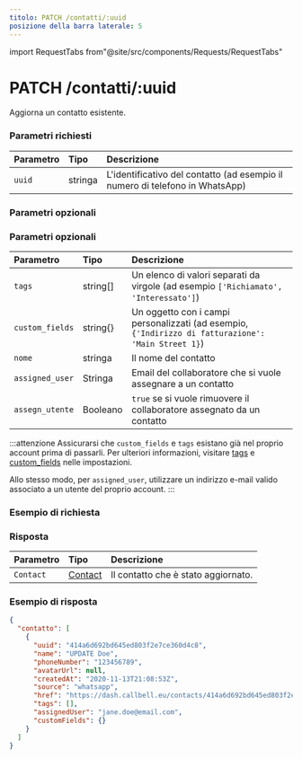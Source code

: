 ```yaml
---
titolo: PATCH /contatti/:uuid
posizione della barra laterale: 5
---
```


import RequestTabs from"@site/src/components/Requests/RequestTabs"

# PATCH /contatti/:uuid

Aggiorna un contatto esistente.

### Parametri richiesti

| Parametro | Tipo    | Descrizione                                                                  |
| :-------- | :------ | :--------------------------------------------------------------------------- |
| `uuid`    | stringa | L'identificativo del contatto (ad esempio il numero di telefono in WhatsApp) |

### Parametri opzionali

### Parametri opzionali

| Parametro       | Tipo     | Descrizione                                                                                         |
| :-------------- | :------- | :-------------------------------------------------------------------------------------------------- |
| `tags`          | string[] | Un elenco di valori separati da virgole (ad esempio `['Richiamato', 'Interessato']`)                |
| `custom_fields` | string{} | Un oggetto con i campi personalizzati (ad esempio, `{'Indirizzo di fatturazione': 'Main Street 1}`) |
| `nome`          | stringa  | Il nome del contatto                                                                                |
| `assigned_user` | Stringa  | Email del collaboratore che si vuole assegnare a un contatto                                        |
| `assegn_utente` | Booleano | `true` se si vuole rimuovere il collaboratore assegnato da un contatto                              |

:::attenzione
Assicurarsi che `custom_fields` e `tags` esistano già nel proprio account prima di passarli. Per ulteriori informazioni, visitare [tags](https://dash.callbell.eu/settings/tags) e [custom_fields](https://dash.callbell.eu/settings/custom_fields) nelle impostazioni.

Allo stesso modo, per `assigned_user`, utilizzare un indirizzo e-mail valido associato a un utente del proprio account.
:::

### Esempio di richiesta

<RequestTabs endpoint='contacts_api' request="patch_contacts" />

### Risposta

| Parametro | Tipo                                           | Descrizione                         |
| :-------- | :--------------------------------------------- | :---------------------------------- |
| `Contact` | [Contact](/api/reference/object_types/contact) | Il contatto che è stato aggiornato. |

### Esempio di risposta

```json title=response.json
{
  "contatto": [
    {
      "uuid": "414a6d692bd645ed803f2e7ce360d4c8",
      "name": "UPDATE Doe",
      "phoneNumber": "123456789",
      "avatarUrl": null,
      "createdAt": "2020-11-13T21:08:53Z",
      "source": "whatsapp",
      "href": "https://dash.callbell.eu/contacts/414a6d692bd645ed803f2e7ce360d4c8",
      "tags": [],
      "assignedUser": "jane.doe@email.com",
      "customFields": {}
    }
  ]
}
```
